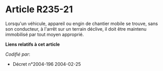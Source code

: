 # Article R235-21

Lorsqu'un véhicule, appareil ou engin de chantier mobile se trouve, sans son conducteur, à l'arrêt sur un terrain déclive, il
doit être maintenu immobilisé par tout moyen approprié.

**Liens relatifs à cet article**

_Codifié par_:

  - Décret n°2004-196 2004-02-25
